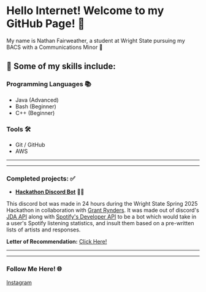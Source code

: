 # **Hello Internet! Welcome to my GitHub Page! 👋**
My name is Nathan Fairweather, a student at Wright State pursuing my BACS with a Communications Minor 👾

## 🚧 Some of my skills include:

### **Programming Languages 📚**
- Java (Advanced)
- Bash (Beginner)
- C++ (Beginner)

### **Tools 🛠️**
- Git / GitHub 
- AWS

---
---

### Completed projects: ✅
- **[Hackathon Discord Bot](https://github.com/GrantBenR/2025Hackathon)** 🤖🎶

This discord bot was made in 24 hours during the Wright State Spring 2025 Hackathon in collaboration with [Grant Rynders](https://github.com/GrantBenR). It was made out of discord's [JDA API](https://jda.wiki/setup/intellij/) along with [Spotify's Developer API](https://developer.spotify.com/documentation/web-api) to be a bot which would take in a user's Spotify listening statistics, and insult them based on a pre-written lists of artists and responses.

**Letter of Recommendation:** [Click Here!](./UDF%20Milkshakes.pdf)

---
---


### Follow Me Here! 🌐
[Instagram](https://www.instagram.com/fairweather_93/)
